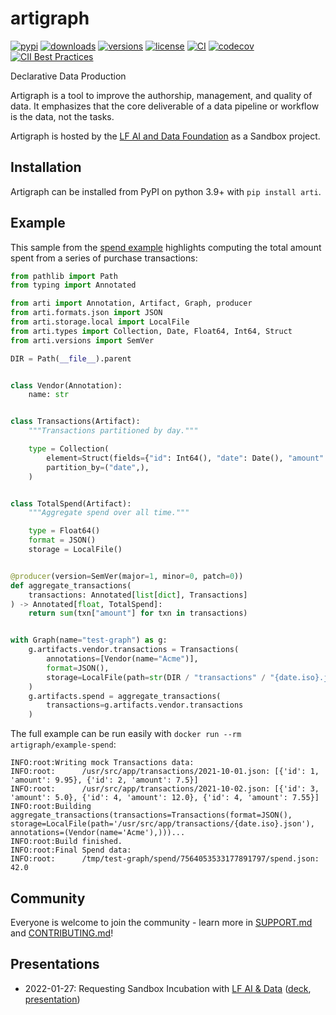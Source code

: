 # artigraph

[![pypi](https://img.shields.io/pypi/v/arti.svg)](https://pypi.python.org/pypi/arti)
[![downloads](https://pepy.tech/badge/arti/month)](https://pepy.tech/project/arti)
[![versions](https://img.shields.io/pypi/pyversions/arti.svg)](https://github.com/artigraph/artigraph)
[![license](https://img.shields.io/github/license/artigraph/artigraph.svg)](https://github.com/artigraph/artigraph/blob/golden/LICENSE)
[![CI](https://github.com/artigraph/artigraph/actions/workflows/ci.yaml/badge.svg)](https://github.com/artigraph/artigraph/actions/workflows/ci.yaml)
[![codecov](https://codecov.io/gh/artigraph/artigraph/branch/golden/graph/badge.svg?token=6LUCpjcGdN)](https://codecov.io/gh/artigraph/artigraph)
[![CII Best Practices](https://bestpractices.coreinfrastructure.org/projects/5561/badge)](https://bestpractices.coreinfrastructure.org/projects/5561)

Declarative Data Production

Artigraph is a tool to improve the authorship, management, and quality of data. It emphasizes that the core deliverable of a data pipeline or workflow is the data, not the tasks.

Artigraph is hosted by the [LF AI and Data Foundation](https://lfaidata.foundation) as a Sandbox project.

## Installation

Artigraph can be installed from PyPI on python 3.9+ with `pip install arti`.

## Example

This sample from the [spend example](docs/examples/spend/demo.py) highlights computing the total amount spent from a series of purchase transactions:

```python
from pathlib import Path
from typing import Annotated

from arti import Annotation, Artifact, Graph, producer
from arti.formats.json import JSON
from arti.storage.local import LocalFile
from arti.types import Collection, Date, Float64, Int64, Struct
from arti.versions import SemVer

DIR = Path(__file__).parent


class Vendor(Annotation):
    name: str


class Transactions(Artifact):
    """Transactions partitioned by day."""

    type = Collection(
        element=Struct(fields={"id": Int64(), "date": Date(), "amount": Float64()}),
        partition_by=("date",),
    )


class TotalSpend(Artifact):
    """Aggregate spend over all time."""

    type = Float64()
    format = JSON()
    storage = LocalFile()


@producer(version=SemVer(major=1, minor=0, patch=0))
def aggregate_transactions(
    transactions: Annotated[list[dict], Transactions]
) -> Annotated[float, TotalSpend]:
    return sum(txn["amount"] for txn in transactions)


with Graph(name="test-graph") as g:
    g.artifacts.vendor.transactions = Transactions(
        annotations=[Vendor(name="Acme")],
        format=JSON(),
        storage=LocalFile(path=str(DIR / "transactions" / "{date.iso}.json")),
    )
    g.artifacts.spend = aggregate_transactions(
        transactions=g.artifacts.vendor.transactions
    )
```

The full example can be run easily with `docker run --rm artigraph/example-spend`:
```
INFO:root:Writing mock Transactions data:
INFO:root:      /usr/src/app/transactions/2021-10-01.json: [{'id': 1, 'amount': 9.95}, {'id': 2, 'amount': 7.5}]
INFO:root:      /usr/src/app/transactions/2021-10-02.json: [{'id': 3, 'amount': 5.0}, {'id': 4, 'amount': 12.0}, {'id': 4, 'amount': 7.55}]
INFO:root:Building aggregate_transactions(transactions=Transactions(format=JSON(), storage=LocalFile(path='/usr/src/app/transactions/{date.iso}.json'), annotations=(Vendor(name='Acme'),)))...
INFO:root:Build finished.
INFO:root:Final Spend data:
INFO:root:      /tmp/test-graph/spend/7564053533177891797/spend.json: 42.0
```

## Community

Everyone is welcome to join the community - learn more in [SUPPORT.md](SUPPORT.md) and [CONTRIBUTING.md](CONTRIBUTING.md)!

## Presentations

- 2022-01-27: Requesting Sandbox Incubation with [LF AI & Data](https://lfaidata.foundation/) ([deck](https://docs.google.com/presentation/d/1KLM9r0L5sTbpb_UPR5nx4fil-7fO-UnmhTeatSiaN3Y), [presentation](https://wiki.lfaidata.foundation/download/attachments/7733341/GMT20220127-140219_Recording_3840x2160.mp4?version=1&modificationDate=1643716019000&api=v2))
